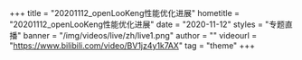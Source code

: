 +++
    title = "20201112_openLooKeng性能优化进展"
    hometitle = "20201112_openLooKeng性能优化进展"
    date = "2020-11-12"
    styles = "专题直播"
    banner = "/img/videos/live/zh/live1.png"
    author = ""
    videourl = "https://www.bilibili.com/video/BV1jz4y1k7AX" 
    tag = "theme"
+++